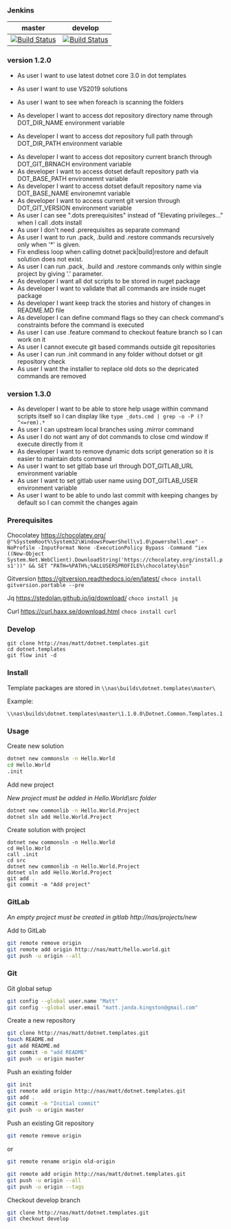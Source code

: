 ### Jenkins

| master | develop |
|:------:|:-----------:|
|[![Build Status](http://nas:8081/buildStatus/icon?job=dots-cli/master)](http://nas:8081/job/dots-cli/job/master)|[![Build Status](http://nas:8081/buildStatus/icon?job=dots-cli/develop)](http://nas:8081/job/dots-cli/job/develop)|

### version 1.2.0

 * As user I want to use latest dotnet core 3.0 in dot templates
 * As user I want to use VS2019 solutions 
 * As user I want to see when foreach is scanning the folders


 * As developer I want to access dot repository directory name through DOT_DIR_NAME environment variable
 * As developer I want to access dot repository full path through DOT_DIR_PATH environment variable

 - As developer I want to access dot repository current branch through DOT_GIT_BRNACH environment variable
 - As developer I want to access dotset default repository path via DOT_BASE_PATH environemnt variable
 - As developer I want to access dotset default repository name via DOT_BASE_NAME environemnt variable
 - As developer I want to access current git version through DOT_GIT_VERSION environment variable
 - As user I can see ".dots prerequisites" instead of "Elevating privileges..." when I call .dots install 
 - As user I don't need .prerequisites as separate command 
 - As user I want to run .pack, .build and .restore commands recursively only when '*' is given. 
 - Fix endless loop when calling dotnet pack|build|restore and default solution does not exist.
 - As user I can run .pack, .build and .restore commands only within single project by giving '.' parameter. 
 - As developer I want all dot scripts to be stored in nuget package 
 - As developer I want to validate that all commands are inside nuget package 
 - As developer I want keep track the stories and history of changes in README.MD file
 - As developer I can define command flags so they can check command's constraints before the command is executed 
 - As user I can use .feature command to checkout feature branch so I can work on it 
 - As user I cannot execute git based commands outside git repositories 
 - As user I can run .init command in any folder without dotset or git repository check
 - As user I want the installer to replace old dots so the depricated commands are removed


### version 1.3.0

 * As developer I want to be able to store help usage within command scripts itself so I can display like ```type _dots.cmd | grep -o -P (?^<=rem).*```
 * As user I can upstream local branches using .mirror command	
 * As user I do not want any of dot commands to close cmd window if execute directly from it
 * As developer I want to remove dynamic dots script generation so it is easier to maintain dots command
 * As user I want to set gitlab base url through DOT_GITLAB_URL environment variable
 * As user I want to set gitlab user name using DOT_GITLAB_USER environment variable
 * As user I want to be able to undo last commit with keeping changes by default so I can commit the changes again

### Prerequisites

Chocolatey https://chocolatey.org/
```@"%SystemRoot%\System32\WindowsPowerShell\v1.0\powershell.exe" -NoProfile -InputFormat None -ExecutionPolicy Bypass -Command "iex ((New-Object System.Net.WebClient).DownloadString('https://chocolatey.org/install.ps1'))" && SET "PATH=%PATH%;%ALLUSERSPROFILE%\chocolatey\bin"```

Gitversion https://gitversion.readthedocs.io/en/latest/
```choco install gitversion.portable --pre```

Jq https://stedolan.github.io/jq/download/
```choco install jq```

Curl https://curl.haxx.se/download.html
```choco install curl```


### Develop

``` 
git clone http://nas/matt/dotnet.templates.git
cd dotnet.templates
git flow init -d
```


### Install 

Template packages are stored in ``` \\nas\builds\dotnet.templates\master\ ```

Example:
```
\\nas\builds\dotnet.templates\master\1.1.0.0\Dotnet.Common.Templates.1.1.0.cmd 
```

### Usage

Create new solution 
```sh 
dotnet new commonsln -n Hello.World
cd Hello.World
.init
```

Add new project

*New project must be added in Hello.World\src folder*

```sh
dotnet new commonlib -n Hello.World.Project
dotnet sln add Hello.World.Project 
```


Create solution with project
```
dotnet new commonsln -n Hello.World
cd Hello.World
call .init
cd src
dotnet new commonlib -n Hello.World.Project
dotnet sln add Hello.World.Project
git add .
git commit -m "Add project"
```

### GitLab

*An empty project must be created in gitlab http://nas/projects/new*

Add to GitLab

```sh
git remote remove origin
git remote add origin http://nas/matt/hello.world.git
git push -u origin --all
```


### Git

Git global setup
```sh
git config --global user.name "Matt"
git config --global user.email "matt.janda.kingston@gmail.com"
```

Create a new repository
```sh
git clone http://nas/matt/dotnet.templates.git
touch README.md
git add README.md
git commit -m "add README"
git push -u origin master
```

Push an existing folder
```sh
git init
git remote add origin http://nas/matt/dotnet.templates.git
git add .
git commit -m "Initial commit"
git push -u origin master
```

Push an existing Git repository
```sh
git remote remove origin
```
or 

```sh
git remote rename origin old-origin
```

```sh
git remote add origin http://nas/matt/dotnet.templates.git
git push -u origin --all
git push -u origin --tags
```

Checkout develop branch
```sh
git clone http://nas/matt/dotnet.templates.git
git checkout develop
```
